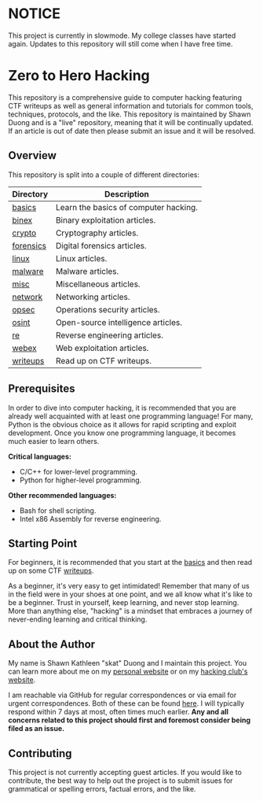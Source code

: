 # NOTICE

This project is currently in slowmode. My college classes have started again. Updates to this repository will still come when I have free time.

# Zero to Hero Hacking

This repository is a comprehensive guide to computer hacking featuring CTF writeups as well as general information and tutorials for common tools, techniques, protocols, and the like. This repository is maintained by Shawn Duong and is a "live" repository, meaning that it will be continually updated. If an article is out of date then please submit an issue and it will be resolved.

## Overview

This repository is split into a couple of different directories:

| **Directory**             | **Description**                       |
| ------------------------- | ------------------------------------- |
| [basics](./basics/)       | Learn the basics of computer hacking. |
| [binex](./binex/)         | Binary exploitation articles.         |
| [crypto](./crypto/)       | Cryptography articles.                |
| [forensics](./forensics/) | Digital forensics articles.           |
| [linux](./linux/)         | Linux articles.                       |
| [malware](./malware/)     | Malware articles.                     |
| [misc](./misc)            | Miscellaneous articles.               |
| [network](./network/)     | Networking articles.                  |
| [opsec](./opsec/)         | Operations security articles.         |
| [osint](./osint/)         | Open-source intelligence articles.    |
| [re](./re/)               | Reverse engineering articles.         |
| [webex](./webex/)         | Web exploitation articles.            |
| [writeups](./writeups/)   | Read up on CTF writeups.              |

## Prerequisites

In order to dive into computer hacking, it is recommended that you are already well acquainted with at least one programming language! For many, Python is the obvious choice as it allows for rapid scripting and exploit development. Once you know one programming language, it becomes much easier to learn others.

**Critical languages:**
- C/C++ for lower-level programming.
- Python for higher-level programming.

**Other recommended languages:**
- Bash for shell scripting.
- Intel x86 Assembly for reverse engineering.

## Starting Point

For beginners, it is recommended that you start at the [basics](./basics/) and then read up on some CTF [writeups](./writeups/).

As a beginner, it's very easy to get intimidated! Remember that many of us in the field were in your shoes at one point, and we all know what it's like to be a beginner. Trust in yourself, keep learning, and never stop learning. More than anything else, "hacking" is a mindset that embraces a journey of never-ending learning and critical thinking.

## About the Author

My name is Shawn Kathleen "skat" Duong and I maintain this project. You can learn more about me on my [personal website](https://shawnd.xyz/) or on my [hacking club's website](https://irissec.xyz/members/skat).

I am reachable via GitHub for regular correspondences or via email for urgent correspondences. Both of these can be found [here](https://github.com/shawnduong). I will typically respond within 7 days at most, often times much earlier. **Any and all concerns related to this project should first and foremost consider being filed as an issue.**

## Contributing

This project is not currently accepting guest articles. If you would like to contribute, the best way to help out the project is to submit issues for grammatical or spelling errors, factual errors, and the like.

